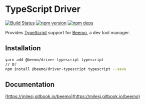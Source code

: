 # TypeScript Driver

[![Build Status](https://github.com/beemojs/beemo/workflows/Build/badge.svg)](https://github.com/beemojs/beemo/actions?query=branch%3Amaster)
[![npm version](https://badge.fury.io/js/%40beemo%2Fdriver-typescript.svg)](https://www.npmjs.com/package/@beemo/driver-typescript)
[![npm deps](https://david-dm.org/beemojs/beemo.svg?path=packages/driver-typescript)](https://www.npmjs.com/package/@beemo/driver-typescript)

Provides [TypeScript](https://github.com/microsoft/typescript) support for
[Beemo](https://github.com/beemojs/beemo), a dev tool manager.

## Installation

```bash
yarn add @beemo/driver-typescript typescript
// Or
npm install @beemo/driver-typescript typescript --save
```

## Documentation

[https://milesj.gitbook.io/beemo](https://milesj.gitbook.io/beemo)
